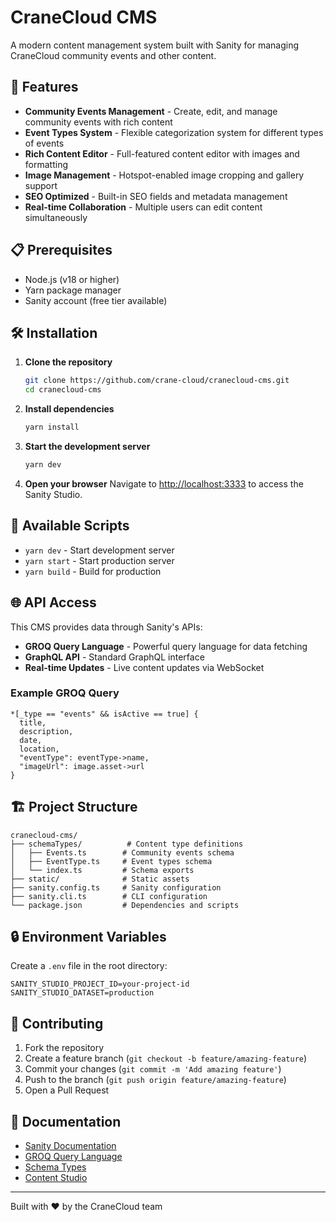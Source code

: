 # CraneCloud CMS

A modern content management system built with Sanity for managing CraneCloud community events and other content.

## 🚀 Features

- **Community Events Management** - Create, edit, and manage community events with rich content
- **Event Types System** - Flexible categorization system for different types of events
- **Rich Content Editor** - Full-featured content editor with images and formatting
- **Image Management** - Hotspot-enabled image cropping and gallery support
- **SEO Optimized** - Built-in SEO fields and metadata management
- **Real-time Collaboration** - Multiple users can edit content simultaneously

## 📋 Prerequisites

- Node.js (v18 or higher)
- Yarn package manager
- Sanity account (free tier available)

## 🛠️ Installation

1. **Clone the repository**

   ```bash
   git clone https://github.com/crane-cloud/cranecloud-cms.git
   cd cranecloud-cms
   ```

2. **Install dependencies**

   ```bash
   yarn install
   ```

3. **Start the development server**

   ```bash
   yarn dev
   ```

4. **Open your browser**
   Navigate to [http://localhost:3333](http://localhost:3333) to access the Sanity Studio.

## 🔧 Available Scripts

- `yarn dev` - Start development server
- `yarn start` - Start production server
- `yarn build` - Build for production

## 🌐 API Access

This CMS provides data through Sanity's APIs:

- **GROQ Query Language** - Powerful query language for data fetching
- **GraphQL API** - Standard GraphQL interface
- **Real-time Updates** - Live content updates via WebSocket

### Example GROQ Query

```groq
*[_type == "events" && isActive == true] {
  title,
  description,
  date,
  location,
  "eventType": eventType->name,
  "imageUrl": image.asset->url
}
```

## 🏗️ Project Structure

```
cranecloud-cms/
├── schemaTypes/          # Content type definitions
│   ├── Events.ts        # Community events schema
│   ├── EventType.ts     # Event types schema
│   └── index.ts         # Schema exports
├── static/              # Static assets
├── sanity.config.ts     # Sanity configuration
├── sanity.cli.ts        # CLI configuration
└── package.json         # Dependencies and scripts
```

## 🔒 Environment Variables

Create a `.env` file in the root directory:

```env
SANITY_STUDIO_PROJECT_ID=your-project-id
SANITY_STUDIO_DATASET=production
```

## 🤝 Contributing

1. Fork the repository
2. Create a feature branch (`git checkout -b feature/amazing-feature`)
3. Commit your changes (`git commit -m 'Add amazing feature'`)
4. Push to the branch (`git push origin feature/amazing-feature`)
5. Open a Pull Request

## 📖 Documentation

- [Sanity Documentation](https://www.sanity.io/docs)
- [GROQ Query Language](https://www.sanity.io/docs/groq)
- [Schema Types](https://www.sanity.io/docs/schema-types)
- [Content Studio](https://www.sanity.io/docs/content-studio)

---

Built with ❤️ by the CraneCloud team
